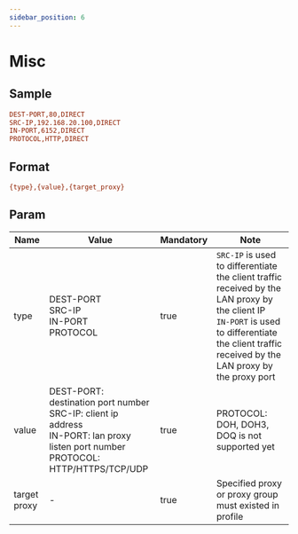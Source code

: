 ```yaml
---
sidebar_position: 6
---
```


# Misc

## Sample

```ini
DEST-PORT,80,DIRECT
SRC-IP,192.168.20.100,DIRECT
IN-PORT,6152,DIRECT
PROTOCOL,HTTP,DIRECT
```

## Format

```ini
{type},{value},{target_proxy}
```

## Param

| Name         | Value                                                                                                                                       | Mandatory | Note                                                                                                                                                                                                  |
|--------------|---------------------------------------------------------------------------------------------------------------------------------------------|-----------|-------------------------------------------------------------------------------------------------------------------------------------------------------------------------------------------------------|
| type         | DEST-PORT<br/>SRC-IP<br/>IN-PORT<br/>PROTOCOL                                                                                               | true      | `SRC-IP` is used to differentiate the client traffic received by the LAN proxy by the client IP<br/>`IN-PORT` is used to differentiate the client traffic received by the LAN proxy by the proxy port |
| value        | DEST-PORT: destination port number<br/>SRC-IP: client ip address<br/>IN-PORT: lan proxy listen port number<br/>PROTOCOL: HTTP/HTTPS/TCP/UDP | true      | PROTOCOL: DOH, DOH3, DOQ is not supported yet                                                                                                                                                         |
| target proxy | -                                                                                                                                           | true      | Specified proxy or proxy group must existed in profile                                                                                                                                                |

